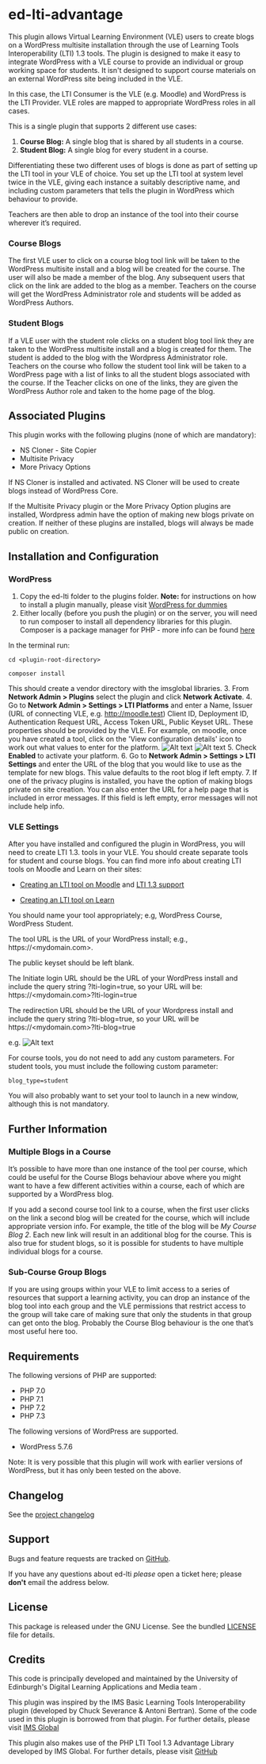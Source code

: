 # ed-lti-advantage

This plugin allows Virtual Learning Environment (VLE) users to create blogs on a WordPress multisite installation through the use of Learning Tools Interoperability (LTI) 1.3 tools. The plugin is designed to make it easy to  integrate WordPress with a VLE course to provide an individual or group working space for students. It isn't designed to support course materials on an external WordPress site being included in the VLE.

In this case, the LTI Consumer is the VLE (e.g. Moodle) and WordPress is the LTI Provider. VLE roles are mapped to appropriate WordPress roles in all cases.

This is a single plugin that supports 2 different use cases:

1.	**Course Blog:** A single blog that is shared by all students in a course. 
2.	**Student Blog:** A single blog for every student in a course. 

Differentiating these two different uses of blogs is done as part of setting up the LTI tool in your VLE of choice. You set up the LTI tool at system level twice in the VLE, giving each instance a suitably descriptive name, and including custom parameters that tells the plugin in WordPress which behaviour to provide. 

Teachers are then able to drop an instance of the tool into their course wherever it’s required. 

### Course Blogs

The first VLE user to click on a course blog tool link will be taken to the WordPress multisite install and a blog will be created for the course. The user will also be made a member of the blog. Any subsequent users that click on the link are added to the blog as a member. Teachers on the course will get the WordPress Administrator role and students will be added as WordPress Authors.


### Student Blogs

If a VLE user with the student role clicks on a student blog tool link they are taken to the WordPress multisite install and a blog is created for them. The student is added to the blog with the Wordpress Administrator role.  Teachers on the course who follow the student tool link will be taken to a WordPress page with a list of links to all the student blogs associated with the course. If the Teacher clicks on one of the links, they are given the WordPress Author role and taken to the home page of the blog.


## Associated Plugins  
  
This plugin works with the following plugins (none of which are mandatory):

- NS Cloner - Site Copier
- Multisite Privacy
- More Privacy Options

If NS Cloner is installed and activated. NS Cloner will be used to create blogs instead of WordPress Core. 

If the Multisite Privacy plugin or the More Privacy Option plugins are installed, Wordpress admin have the option of making new blogs private on creation. If neither of these plugins are installed, blogs will always be made public on creation.  

## Installation and Configuration

### WordPress  

1. Copy the ed-lti folder to the plugins folder.
**Note:** for instructions on how to install a plugin manually, please visit [WordPress for dummies](https://www.dummies.com/web-design-development/wordpress/templates-themes-plugins/how-to-install-wordpress-plugins-manually/)
2. Either locally (before you push the plugin) or on the server, you will need to run composer to install all dependency libraries for this plugin. Composer is a package manager for PHP - more info can be found [here](https://getcomposer.org/)

In the terminal run:

```
cd <plugin-root-directory>
```
```
composer install
```

This should create a vendor directory with the imsglobal libraries. 
3. From **Network Admin > Plugins** select the plugin and click **Network Activate**.
4. Go to **Network Admin > Settings > LTI Platforms** and enter a Name, Issuer (URL of connecting VLE, e.g. http://moodle.test) Client ID, Deployment ID, Authentication Request URL, Access Token URL, Public Keyset URL. These properties should be provided by the VLE. For example, on moodle, once you have created a tool, click on the 'View configuration details' icon to work out what values to enter for the platform.
   ![Alt text](readme-images/moodle-info.png?raw=true "moodle configuration details")
   ![Alt text](readme-images/moodle-popup.png?raw=true "moodle configuration details popup")
5. Check **Enabled** to activate your platform.
6. Go to **Network Admin > Settings > LTI Settings** and enter the URL of the blog that you would like to use as the template for new blogs.  This value defaults to the root blog if left empty. 
7. If one of the privacy plugins is installed, you have the option of making blogs private on site creation. You can also enter the URL for a help page that is included in error messages. If this field is left empty, error messages will not include help info.


### VLE Settings

After you have installed and configured the plugin in WordPress, you will need to create LTI 1.3. tools in your VLE. You should create separate tools for student and course blogs. You can find more info about creating LTI tools on Moodle and Learn on their sites:

* [Creating an LTI tool on Moodle](https://docs.moodle.org/35/en/External_tool) and [LTI 1.3 support](https://docs.moodle.org/dev/LTI_1.3_support)

* [Creating an LTI tool on Learn](https://help.blackboard.com/Learn/Administrator/SaaS/Integrations/Learning_Tools_Interoperability#add-a-new-lti-tool-provider_OTP-3)
 
You should name your tool appropriately; e.g, WordPress Course, WordPress Student.

The tool URL is the URL of your WordPress install; e.g., https://<mydomain.com>. 

The public keyset should be left blank.

The Initiate login URL should be the URL of your WordPress install and include the query string ?lti-login=true, so your URL will be: https://<mydomain.com>?lti-login=true

The redirection URL should be the URL of your Wordpress install and include the query string ?lti-blog=true, so your URL will be https://<mydomain.com>?lti-blog=true

e.g.
![Alt text](readme-images/moodle-blog-details.png?raw=true "moodle configuration details")

For course tools, you do not need to add any custom parameters. 
For student tools, you must include the following custom parameter:

    blog_type=student

You will also probably want to set your tool to launch in a new window, although this is not mandatory.

## Further Information

### Multiple Blogs in a Course
It’s possible to have more than one instance of the tool per course, which could be useful for the Course Blogs behaviour above where you might want to have a few different activities within a course, each of which are supported by a WordPress blog.
 
If you add a second course tool link to a course, when the first user clicks on the link a second blog will be created for the course, which will include appropriate version info. For example, the title of the blog will be *My Course Blog 2*. Each new link will result in an additional blog for the course. This is also true for student blogs, so it is possible for students to have multiple individual blogs for a course.

### Sub-Course Group Blogs
If you are using groups within your VLE to limit access to a series of resources that support a learning activity, you can drop an instance of the blog tool into each group and the VLE permissions that restrict access to the group will take care of making sure that only the students in that group can get onto the blog. Probably the Course Blog behaviour is the one that’s most useful here too.

## Requirements

The following versions of PHP are supported:

- PHP 7.0
- PHP 7.1
- PHP 7.2
- PHP 7.3

The following versions of WordPress are supported.

 - WordPress 5.7.6
 
Note: It is very possible that this plugin will work with earlier versions of WordPress, but it has only been tested on the above.

## Changelog

See the [project changelog](https://github.com/uoe-dlam/ed-lti/blob/master/CHANGELOG.md)

## Support

Bugs and feature requests are tracked on  [GitHub](https://github.com/uoe-dlam/ed-lti/issues).

If you have any questions about ed-lti  _please_  open a ticket here; please  **don't**  email the address below.

## License

This package is released under the GNU License. See the bundled  [LICENSE](https://github.com/uoe-dlam/ed-lti/blob/master/LICENSE)  file for details.

## Credits

This code is principally developed and maintained by the University of Edinburgh's Digital Learning Applications and Media team .

This plugin was inspired by the IMS Basic Learning Tools Interoperability plugin (developed by Chuck Severance & Antoni Bertran). Some of the code used in this plugin is borrowed from that plugin. For further details, please visit [IMS Global](https://www.imsglobal.org/compliance/lti-plugin-wordpress-v33x)

This plugin also makes use of the PHP LTI Tool 1.3 Advantage Library developed by IMS Global. For further details, please visit  [GitHub](https://github.com/IMSGlobal/lti-1-3-php-library)



















